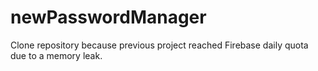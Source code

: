 # newPasswordManager

Clone repository because previous project reached Firebase daily quota due to a memory leak.
